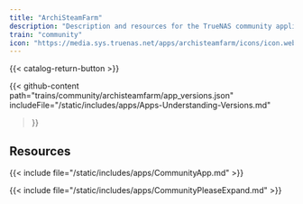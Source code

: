 ```yaml
---
title: "ArchiSteamFarm"
description: "Description and resources for the TrueNAS community application called ArchiSteamFarm."
train: "community"
icon: "https://media.sys.truenas.net/apps/archisteamfarm/icons/icon.webp"
---
```


{{< catalog-return-button >}}

{{< github-content 
    path="trains/community/archisteamfarm/app_versions.json"
	includeFile="/static/includes/apps/Apps-Understanding-Versions.md"
>}}

## Resources

{{< include file="/static/includes/apps/CommunityApp.md" >}}

{{< include file="/static/includes/apps/CommunityPleaseExpand.md" >}}
